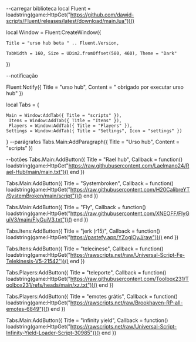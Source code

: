 --carregar biblioteca
local Fluent = loadstring(game:HttpGet("https://github.com/dawid-scripts/Fluent/releases/latest/download/main.lua"))()


local Window = Fluent:CreateWindow({

    Title = "urso hub beta " .. Fluent.Version,

    TabWidth = 160, Size = UDim2.fromOffset(580, 460), Theme = "Dark"

})

--notificação

Fluent:Notify({ Title = "urso hub", Content = " obrigado por executar urso hub" })

local Tabs = {

    Main = Window:AddTab({ Title = "scripts" }),
     Itens = Window:AddTab({ Title = "Itens" }),
     Players = Window:AddTab({ Title = "Players" }),
    Settings = Window:AddTab({ Title = "Settings", Icon = "settings" })

}
--parágrafos
Tabs.Main:AddParagraph({ Title = "Urso hub", Content = "scripts" })

--botões
Tabs.Main:AddButton({ Title = "Rael hub", Callback = function() 
loadstring(game:HttpGet"https://raw.githubusercontent.com/Laelmano24/Rael-Hub/main/main.txt")()
 end })
 
 Tabs.Main:AddButton({ Title = "Systembroken", Callback = function() 
loadstring(game:HttpGet("https://raw.githubusercontent.com/H20CalibreYT/SystemBroken/main/script"))()
 end })
 
 Tabs.Main:AddButton({ Title = "Fly", Callback = function() 
loadstring(game:HttpGet("https://raw.githubusercontent.com/XNEOFF/FlyGuiV3/main/FlyGuiV3.txt"))()
 end })
 
Tabs.Itens:AddButton({ Title = "jerk (r15)", Callback = function() 
loadstring(game:HttpGet("https://pastefy.app/YZoglOyJ/raw"))()
 end })
 
 Tabs.Itens:AddButton({ Title = "telecinese", Callback = function()
 loadstring(game:HttpGet("https://rawscripts.net/raw/Universal-Script-Fe-Telekinesis-V5-21542"))()
end })

Tabs.Players:AddButton({ Title = "teleporte", Callback = function()
 loadstring(game:HttpGet("https://raw.githubusercontent.com/Toolbox231/Toolbox231/refs/heads/main/xz.txt"))()
end })

Tabs.Players:AddButton({ Title = "emotes grátis", Callback = function()
 loadstring(game:HttpGet("https://rawscripts.net/raw/Brookhaven-RP-all-emotes-6849"))()
end })

Tabs.Main:AddButton({ Title = "infinity yield", Callback = function() 
loadstring(game:HttpGet("https://rawscripts.net/raw/Universal-Script-Infinity-Yield-Loader-Script-30985"))()
 end })
